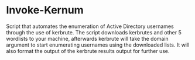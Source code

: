 # Invoke-Kernum

Script that automates the enumeration of Active Directory usernames through the use of kerbrute. The script downloads kerbrutes and other 5 wordlists to your machine, afterwards kerbrute will take the domain argument to start enumerating usernames using the downloaded lists. It will also format the output of the kerbrute results output for further use. 

